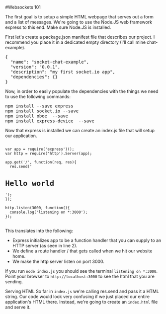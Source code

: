 #Websockets 101

The first goal is to setup a simple HTML webpage that serves out a form and a list of messages. We're going to use the Node.JS web framework express to this end. Make sure Node.JS is installed.

First let's create a package.json manifest file that describes our project. I recommend you place it in a dedicated empty directory (I'll call mine chat-example).

<pre>
{
  "name": "socket-chat-example",
  "version": "0.0.1",
  "description": "my first socket.io app",
  "dependencies": {}
}
</pre>

Now, in order to easily populate the dependencies with the things we need to use the following commands:  
<pre>
npm install --save express
npm install socket.io --save
npm install oboe  --save
npm install express-device  --save
</pre>

Now that express is installed we can create an index.js file that will setup our application.

<pre>
<code>
var app = require('express')();
var http = require('http').Server(app);

app.get('/', function(req, res){
  res.send('<h1>Hello world</h1>');
});

http.listen(3000, function(){
  console.log('listening on *:3000');
});
</code>
</pre>

This translates into the following:

*  Express initializes app to be a function handler that you can supply to an HTTP server (as seen in line 2).
*  We define a route handler / that gets called when we hit our website home.
*  We make the http server listen on port 3000.

If you run `node index.js` you should see the terminal `listening on
*:3000`. Point your browser to `http://localhost:3000` to see the html
that you are sending. 

Serving HTML
So far in `index.js` we're calling res.send and pass it a HTML string. Our code would look very confusing if we just placed our entire application's HTML there. Instead, we're going to create an `index.html` file and serve it.
